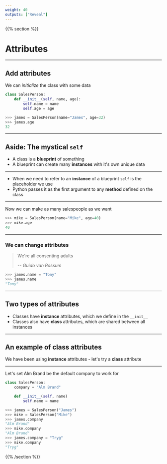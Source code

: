 ```yaml
---
weight: 40
outputs: ["Reveal"]
---
```


{{% section %}}

# Attributes

---

## Add attributes

We can *initialize* the class with some data

```python
class SalesPerson:
    def __init__(self, name, age):
        self.name = name
        self.age = age

>>> james = SalesPerson(name="James", age=32)
>>> james.age
32
```

---

## Aside: The mystical `self`

- A class is a **blueprint** of something
- A blueprint can create many **instances** with it's own unique data

---

- When we need to refer to an **instance** of a blueprint `self` is the placeholder we use
- Python passes it as the first argument to any **method** defined on the class

---

Now we can make as many salespeople as we want

```python
>>> mike = SalesPerson(name="Mike", age=40)
>>> mike.age
40
```

---

### We can change attributes

> We're all consenting adults
>
> -- <cite>Guido van Rossum</cite>

```python
>>> james.name = "Tony"
>>> james.name
"Tony"
```

---

## Two types of attributes

- Classes have **instance** attributes, which we define in the `__init__`
- Classes also have **class** attributes, which are shared between all instances

---

## An example of class attributes

We have been using **instance** attributes - let's try a **class** attribute

---

Let's set Alm Brand be the default company to work for

```python
class SalesPerson:
    company = "Alm Brand"

    def __init__(self, name)
        self.name = name

>>> james = SalesPerson("James")
>>> mike = SalesPerson("Mike")
>>> james.company
"Alm Brand"
>>> mike.company
"Alm Brand"
>>> james.company = "Tryg"
>>> mike.company
"Tryg"
```

{{% /section %}}
